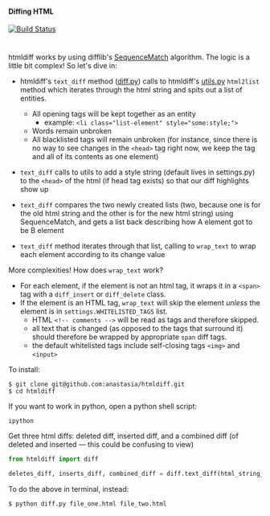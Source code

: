 #### Diffing HTML
[![Build Status](https://travis-ci.org/anastasia/htmldiff.svg?branch=develop)](https://travis-ci.org/anastasia/htmldiff)
#

htmldiff works by using difflib's [SequenceMatch](https://docs.python.org/3/library/difflib.html#difflib.SequenceMatcher) algorithm. 
The logic is a little bit complex! So let's dive in:

+ htmldiff's `text_diff` method ([diff.py](https://github.com/anastasia/htmldiff/blob/develop/htmldiff/diff.py)) calls to htmldiff's [utils.py](https://github.com/anastasia/htmldiff/blob/develop/htmldiff/utils.py)  `html2list` method which iterates through the html string and spits out a list of entities.
  + All opening tags will be kept together as an entity 
      - example: `<li class="list-element" style="some:style;">`
  + Words remain unbroken
  + All blacklisted tags will remain unbroken (for instance, since there is no way to see changes in the `<head>` tag right now, we keep the tag and all of its contents as one element)

+ `text_diff` calls to utils to add a style string (default lives in settings.py) to the `<head>` of the html (if head tag exists) so that our diff highlights show up
+ `text_diff` compares the two newly created lists (two, because one is for the old html string and the other is for the new html string) using SequenceMatch, and gets
    a list back describing how A element got to be B element
+ `text_diff` method iterates through that list, calling to `wrap_text` to wrap each element according to its change value

More complexities! How does `wrap_text` work?
+ For each element, if the element is not an html tag, it wraps it in a `<span>` tag with a `diff_insert` or `diff_delete` class.
+ If the element is an HTML tag, `wrap_text` will skip the element *unless* the element is in `settings.WHITELISTED_TAGS` list.
  + HTML `<!-- comments -->` will be read as tags and therefore skipped. 
  + all text that is changed (as opposed to the tags that surround it) should therefore be wrapped by appropriate `span` diff tags.
  + the default whitelisted tags include self-closing tags `<img>` and `<input>` 
 

To install:
```
$ git clone git@github.com:anastasia/htmldiff.git
$ cd htmldiff
```
If you want to work in python, open a python shell script:
```
ipython
```
Get three html diffs: deleted diff, inserted diff, and a combined diff (of deleted and inserted — this could be confusing to view)
```python
from htmldiff import diff

deletes_diff, inserts_diff, combined_diff = diff.text_diff(html_string_one, html_string_two)
```

To do the above in terminal, instead:
```
$ python diff.py file_one.html file_two.html
```
